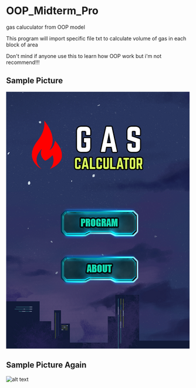 # OOP_Midterm_Pro
gas caluculator from OOP model

This program will import specific file txt 
to calculate volume of gas in each block of area

Don't mind if anyone use this to learn how OOP work
but i'm not recommend!!!
## Sample Picture
![alt text](final/finui.png) 
## Sample Picture Again
![alt text](FinalGasAas/finui.png) 